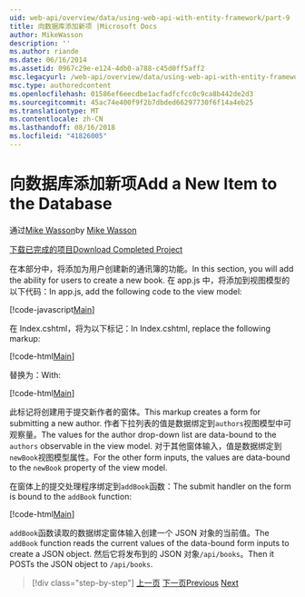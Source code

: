 ```yaml
---
uid: web-api/overview/data/using-web-api-with-entity-framework/part-9
title: 向数据库添加新项 |Microsoft Docs
author: MikeWasson
description: ''
ms.author: riande
ms.date: 06/16/2014
ms.assetid: 0967c29e-e124-4db0-a788-c45d0ff5aff2
msc.legacyurl: /web-api/overview/data/using-web-api-with-entity-framework/part-9
msc.type: authoredcontent
ms.openlocfilehash: 01586ef6eecdbe1acfadfcfcc0c9ca8b442de2d3
ms.sourcegitcommit: 45ac74e400f9f2b7dbded66297730f6f14a4eb25
ms.translationtype: MT
ms.contentlocale: zh-CN
ms.lasthandoff: 08/16/2018
ms.locfileid: "41826005"
---
```

<a name="add-a-new-item-to-the-database"></a><span data-ttu-id="4baec-102">向数据库添加新项</span><span class="sxs-lookup"><span data-stu-id="4baec-102">Add a New Item to the Database</span></span>
====================
<span data-ttu-id="4baec-103">通过[Mike Wasson](https://github.com/MikeWasson)</span><span class="sxs-lookup"><span data-stu-id="4baec-103">by [Mike Wasson](https://github.com/MikeWasson)</span></span>

[<span data-ttu-id="4baec-104">下载已完成的项目</span><span class="sxs-lookup"><span data-stu-id="4baec-104">Download Completed Project</span></span>](https://github.com/MikeWasson/BookService)

<span data-ttu-id="4baec-105">在本部分中，将添加为用户创建新的通讯簿的功能。</span><span class="sxs-lookup"><span data-stu-id="4baec-105">In this section, you will add the ability for users to create a new book.</span></span> <span data-ttu-id="4baec-106">在 app.js 中，将添加到视图模型的以下代码：</span><span class="sxs-lookup"><span data-stu-id="4baec-106">In app.js, add the following code to the view model:</span></span>

[!code-javascript[Main](part-9/samples/sample1.js)]

<span data-ttu-id="4baec-107">在 Index.cshtml，将为以下标记：</span><span class="sxs-lookup"><span data-stu-id="4baec-107">In Index.cshtml, replace the following markup:</span></span>

[!code-html[Main](part-9/samples/sample2.html)]

<span data-ttu-id="4baec-108">替换为：</span><span class="sxs-lookup"><span data-stu-id="4baec-108">With:</span></span>

[!code-html[Main](part-9/samples/sample3.html)]

<span data-ttu-id="4baec-109">此标记将创建用于提交新作者的窗体。</span><span class="sxs-lookup"><span data-stu-id="4baec-109">This markup creates a form for submitting a new author.</span></span> <span data-ttu-id="4baec-110">作者下拉列表的值是数据绑定到`authors`视图模型中可观察量。</span><span class="sxs-lookup"><span data-stu-id="4baec-110">The values for the author drop-down list are data-bound to the `authors` observable in the view model.</span></span> <span data-ttu-id="4baec-111">对于其他窗体输入，值是数据绑定到`newBook`视图模型属性。</span><span class="sxs-lookup"><span data-stu-id="4baec-111">For the other form inputs, the values are data-bound to the `newBook` property of the view model.</span></span>

<span data-ttu-id="4baec-112">在窗体上的提交处理程序绑定到`addBook`函数：</span><span class="sxs-lookup"><span data-stu-id="4baec-112">The submit handler on the form is bound to the `addBook` function:</span></span>

[!code-html[Main](part-9/samples/sample4.html)]

<span data-ttu-id="4baec-113">`addBook`函数读取的数据绑定窗体输入创建一个 JSON 对象的当前值。</span><span class="sxs-lookup"><span data-stu-id="4baec-113">The `addBook` function reads the current values of the data-bound form inputs to create a JSON object.</span></span> <span data-ttu-id="4baec-114">然后它将发布到的 JSON 对象`/api/books`。</span><span class="sxs-lookup"><span data-stu-id="4baec-114">Then it POSTs the JSON object to `/api/books`.</span></span>

> [!div class="step-by-step"]
> <span data-ttu-id="4baec-115">[上一页](part-8.md)
> [下一页](part-10.md)</span><span class="sxs-lookup"><span data-stu-id="4baec-115">[Previous](part-8.md)
[Next](part-10.md)</span></span>
